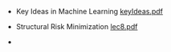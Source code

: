 - Key Ideas in Machine Learning  [keyIdeas.pdf](..\..\Theory\CMU-IntroToML\keyIdeas.pdf) 

- Structural Risk Minimization  [lec8.pdf](..\..\Theory\StructuralRiskMinimization\lec8.pdf) 

- 
